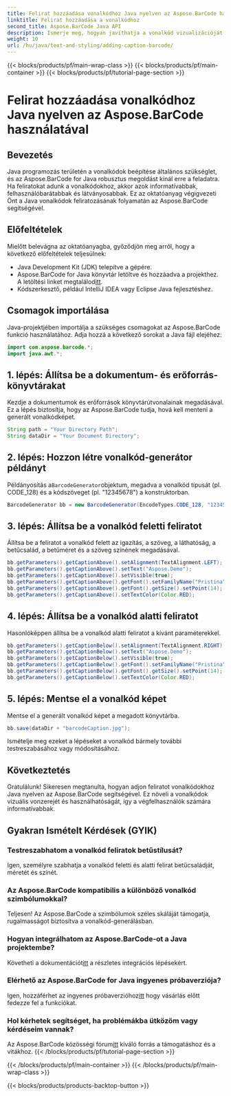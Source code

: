 ```yaml
---
title: Felirat hozzáadása vonalkódhoz Java nyelven az Aspose.BarCode használatával
linktitle: Felirat hozzáadása a vonalkódhoz
second_title: Aspose.BarCode Java API
description: Ismerje meg, hogyan javíthatja a vonalkód vizualizációját Java nyelven az Aspose.BarCode segítségével. Könnyedén adjon hozzá feliratokat a jobb felhasználói élmény érdekében.
weight: 10
url: /hu/java/text-and-styling/adding-caption-barcode/
---
```


{{< blocks/products/pf/main-wrap-class >}}
{{< blocks/products/pf/main-container >}}
{{< blocks/products/pf/tutorial-page-section >}}

# Felirat hozzáadása vonalkódhoz Java nyelven az Aspose.BarCode használatával


## Bevezetés

Java programozás területén a vonalkódok beépítése általános szükséglet, és az Aspose.BarCode for Java robusztus megoldást kínál erre a feladatra. Ha feliratokat adunk a vonalkódokhoz, akkor azok informatívabbak, felhasználóbarátabbak és látványosabbak. Ez az oktatóanyag végigvezeti Önt a Java vonalkódok feliratozásának folyamatán az Aspose.BarCode segítségével.

## Előfeltételek

Mielőtt belevágna az oktatóanyagba, győződjön meg arról, hogy a következő előfeltételek teljesülnek:

- Java Development Kit (JDK) telepítve a gépére.
-  Aspose.BarCode for Java könyvtár letöltve és hozzáadva a projekthez. A letöltési linket megtalálod[itt](https://releases.aspose.com/barcode/java/).
- Kódszerkesztő, például IntelliJ IDEA vagy Eclipse Java fejlesztéshez.

## Csomagok importálása

Java-projektjében importálja a szükséges csomagokat az Aspose.BarCode funkció használatához. Adja hozzá a következő sorokat a Java fájl elejéhez:

```java
import com.aspose.barcode.*;
import java.awt.*;
```

## 1. lépés: Állítsa be a dokumentum- és erőforrás-könyvtárakat

Kezdje a dokumentumok és erőforrások könyvtárútvonalainak megadásával. Ez a lépés biztosítja, hogy az Aspose.BarCode tudja, hová kell menteni a generált vonalkódképet. 

```java
String path = "Your Directory Path";
String dataDir = "Your Document Directory";
```

## 2. lépés: Hozzon létre vonalkód-generátor példányt

 Példányosítás a`BarcodeGenerator`objektum, megadva a vonalkód típusát (pl. CODE_128) és a kódszöveget (pl. "12345678") a konstruktorban.

```java
BarcodeGenerator bb = new BarcodeGenerator(EncodeTypes.CODE_128, "12345678");
```

## 3. lépés: Állítsa be a vonalkód feletti feliratot

Állítsa be a feliratot a vonalkód felett az igazítás, a szöveg, a láthatóság, a betűcsalád, a betűméret és a szöveg színének megadásával.

```java
bb.getParameters().getCaptionAbove().setAlignment(TextAlignment.LEFT);
bb.getParameters().getCaptionAbove().setText("Aspose.Demo");
bb.getParameters().getCaptionAbove().setVisible(true);
bb.getParameters().getCaptionAbove().getFont().setFamilyName("Pristina");
bb.getParameters().getCaptionAbove().getFont().getSize().setPoint(14);
bb.getParameters().getCaptionAbove().setTextColor(Color.RED);
```

## 4. lépés: Állítsa be a vonalkód alatti feliratot

Hasonlóképpen állítsa be a vonalkód alatti feliratot a kívánt paraméterekkel.

```java
bb.getParameters().getCaptionBelow().setAlignment(TextAlignment.RIGHT);
bb.getParameters().getCaptionBelow().setText("Aspose.Demo");
bb.getParameters().getCaptionBelow().setVisible(true);
bb.getParameters().getCaptionBelow().getFont().setFamilyName("Pristina");
bb.getParameters().getCaptionBelow().getFont().getSize().setPoint(14);
bb.getParameters().getCaptionBelow().setTextColor(Color.RED);
```

## 5. lépés: Mentse el a vonalkód képet

Mentse el a generált vonalkód képet a megadott könyvtárba.

```java
bb.save(dataDir + "barcodeCaption.jpg");
```

Ismételje meg ezeket a lépéseket a vonalkód bármely további testreszabásához vagy módosításához.

## Következtetés

Gratulálunk! Sikeresen megtanulta, hogyan adjon feliratot vonalkódokhoz Java nyelven az Aspose.BarCode segítségével. Ez növeli a vonalkódok vizuális vonzerejét és használhatóságát, így a végfelhasználók számára informatívabbak.

## Gyakran Ismételt Kérdések (GYIK)

### Testreszabhatom a vonalkód feliratok betűstílusát?
Igen, személyre szabhatja a vonalkód feletti és alatti felirat betűcsaládját, méretét és színét.

### Az Aspose.BarCode kompatibilis a különböző vonalkód szimbólumokkal?
Teljesen! Az Aspose.BarCode a szimbólumok széles skáláját támogatja, rugalmasságot biztosítva a vonalkód-generálásban.

### Hogyan integrálhatom az Aspose.BarCode-ot a Java projektembe?
 Követheti a dokumentációt[itt](https://reference.aspose.com/barcode/java/) a részletes integrációs lépésekért.

### Elérhető az Aspose.BarCode for Java ingyenes próbaverziója?
 Igen, hozzáférhet az ingyenes próbaverzióhoz[itt](https://releases.aspose.com/) hogy vásárlás előtt fedezze fel a funkciókat.

### Hol kérhetek segítséget, ha problémákba ütközöm vagy kérdéseim vannak?
 Az Aspose.BarCode közösségi fórum[itt](https://forum.aspose.com/c/barcode/13) kiváló forrás a támogatáshoz és a vitákhoz.
{{< /blocks/products/pf/tutorial-page-section >}}

{{< /blocks/products/pf/main-container >}}
{{< /blocks/products/pf/main-wrap-class >}}

{{< blocks/products/products-backtop-button >}}
